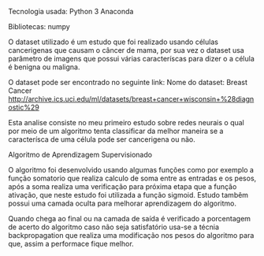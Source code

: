
Tecnologia usada:
Python 3
Anaconda

Bibliotecas:
numpy 


O dataset utilizado é um estudo que foi realizado usando células cancerigenas 
que causam o câncer de mama, por sua vez o dataset usa parâmetro de imagens que
possui várias caracteríscas para dizer o a célula é benigna ou maligna. 


O dataset pode ser encontrado no seguinte link:
Nome do dataset: Breast Cancer
http://archive.ics.uci.edu/ml/datasets/breast+cancer+wisconsin+%28diagnostic%29

Esta analise consiste no meu primeiro estudo sobre redes neurais o qual por meio de um 
algoritmo tenta classificar da melhor maneira se a caracterísca de uma célula pode ser 
cancerigena ou não. 

Algoritmo de Aprendizagem Supervisionado

O algoritmo foi desenvolvido usando algumas funções como por exemplo a função 
somatorio que realiza calculo de soma entre as entradas e os pesos, após a soma realiza
uma verificação para próxima etapa que a função ativação, que neste estudo foi utilizada
a função sigmoid. Estudo tambêm possui uma camada oculta para melhorar aprendizagem do algoritmo.

Quando chega ao final ou na camada de saída é verificado a porcentagem de acerto do algoritmo
caso não seja satisfatório usa-se  a técnia backpropagation que realiza uma modificação 
nos pesos do algoritmo para que, assim a performace fique melhor. 
 
 
